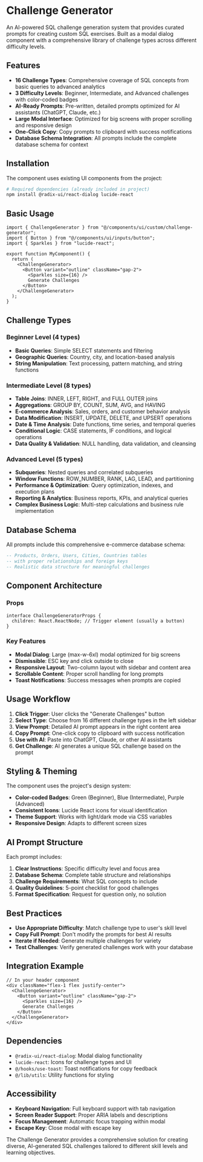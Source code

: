 # Challenge Generator

An AI-powered SQL challenge generation system that provides curated prompts for creating custom SQL exercises. Built as a modal dialog component with a comprehensive library of challenge types across different difficulty levels.

## Features

- **16 Challenge Types**: Comprehensive coverage of SQL concepts from basic queries to advanced analytics
- **3 Difficulty Levels**: Beginner, Intermediate, and Advanced challenges with color-coded badges
- **AI-Ready Prompts**: Pre-written, detailed prompts optimized for AI assistants (ChatGPT, Claude, etc.)
- **Large Modal Interface**: Optimized for big screens with proper scrolling and responsive design
- **One-Click Copy**: Copy prompts to clipboard with success notifications
- **Database Schema Integration**: All prompts include the complete database schema for context

## Installation

The component uses existing UI components from the project:

```bash
# Required dependencies (already included in project)
npm install @radix-ui/react-dialog lucide-react
```

## Basic Usage

```tsx
import { ChallengeGenerator } from "@/components/ui/custom/challenge-generator";
import { Button } from "@/components/ui/inputs/button";
import { Sparkles } from "lucide-react";

export function MyComponent() {
  return (
    <ChallengeGenerator>
      <Button variant="outline" className="gap-2">
        <Sparkles size={16} />
        Generate Challenges
      </Button>
    </ChallengeGenerator>
  );
}
```

## Challenge Types

### Beginner Level (4 types)

- **Basic Queries**: Simple SELECT statements and filtering
- **Geographic Queries**: Country, city, and location-based analysis
- **String Manipulation**: Text processing, pattern matching, and string functions

### Intermediate Level (8 types)

- **Table Joins**: INNER, LEFT, RIGHT, and FULL OUTER joins
- **Aggregations**: GROUP BY, COUNT, SUM, AVG, and HAVING
- **E-commerce Analysis**: Sales, orders, and customer behavior analysis
- **Data Modification**: INSERT, UPDATE, DELETE, and UPSERT operations
- **Date & Time Analysis**: Date functions, time series, and temporal queries
- **Conditional Logic**: CASE statements, IF conditions, and logical operations
- **Data Quality & Validation**: NULL handling, data validation, and cleansing

### Advanced Level (5 types)

- **Subqueries**: Nested queries and correlated subqueries
- **Window Functions**: ROW_NUMBER, RANK, LAG, LEAD, and partitioning
- **Performance & Optimization**: Query optimization, indexes, and execution plans
- **Reporting & Analytics**: Business reports, KPIs, and analytical queries
- **Complex Business Logic**: Multi-step calculations and business rule implementation

## Database Schema

All prompts include this comprehensive e-commerce database schema:

```sql
-- Products, Orders, Users, Cities, Countries tables
-- with proper relationships and foreign keys
-- Realistic data structure for meaningful challenges
```

## Component Architecture

### Props

```tsx
interface ChallengeGeneratorProps {
  children: React.ReactNode; // Trigger element (usually a button)
}
```

### Key Features

- **Modal Dialog**: Large (max-w-6xl) modal optimized for big screens
- **Dismissible**: ESC key and click outside to close
- **Responsive Layout**: Two-column layout with sidebar and content area
- **Scrollable Content**: Proper scroll handling for long prompts
- **Toast Notifications**: Success messages when prompts are copied

## Usage Workflow

1. **Click Trigger**: User clicks the "Generate Challenges" button
2. **Select Type**: Choose from 16 different challenge types in the left sidebar
3. **View Prompt**: Detailed AI prompt appears in the right content area
4. **Copy Prompt**: One-click copy to clipboard with success notification
5. **Use with AI**: Paste into ChatGPT, Claude, or other AI assistants
6. **Get Challenge**: AI generates a unique SQL challenge based on the prompt

## Styling & Theming

The component uses the project's design system:

- **Color-coded Badges**: Green (Beginner), Blue (Intermediate), Purple (Advanced)
- **Consistent Icons**: Lucide React icons for visual identification
- **Theme Support**: Works with light/dark mode via CSS variables
- **Responsive Design**: Adapts to different screen sizes

## AI Prompt Structure

Each prompt includes:

1. **Clear Instructions**: Specific difficulty level and focus area
2. **Database Schema**: Complete table structure and relationships
3. **Challenge Requirements**: What SQL concepts to include
4. **Quality Guidelines**: 5-point checklist for good challenges
5. **Format Specification**: Request for question only, no solution

## Best Practices

- **Use Appropriate Difficulty**: Match challenge type to user's skill level
- **Copy Full Prompt**: Don't modify the prompts for best AI results
- **Iterate if Needed**: Generate multiple challenges for variety
- **Test Challenges**: Verify generated challenges work with your database

## Integration Example

```tsx
// In your header component
<div className="flex-1 flex justify-center">
  <ChallengeGenerator>
    <Button variant="outline" className="gap-2">
      <Sparkles size={16} />
      Generate Challenges
    </Button>
  </ChallengeGenerator>
</div>
```

## Dependencies

- `@radix-ui/react-dialog`: Modal dialog functionality
- `lucide-react`: Icons for challenge types and UI
- `@/hooks/use-toast`: Toast notifications for copy feedback
- `@/lib/utils`: Utility functions for styling

## Accessibility

- **Keyboard Navigation**: Full keyboard support with tab navigation
- **Screen Reader Support**: Proper ARIA labels and descriptions
- **Focus Management**: Automatic focus trapping within modal
- **Escape Key**: Close modal with escape key

The Challenge Generator provides a comprehensive solution for creating diverse, AI-generated SQL challenges tailored to different skill levels and learning objectives.

